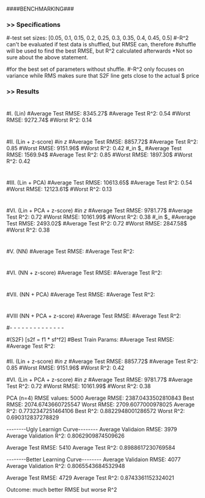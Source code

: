 ####BENCHMARKING###

### >> Specifications
#-test set sizes: [0.05, 0.1, 0.15, 0.2, 0.25, 0.3, 0.35, 0.4, 0.45, 0.5]
#-R^2 can't be evaluated if test data is shuffled, but RMSE can, therefore
#shuffle will be used to find the best RMSE, but R^2 calculated afterwards
*Not so sure about the above statement.


#for the best set of parameters without shuffle.
#-R^2 only focuses on variance while RMS makes sure that S2F line gets close to the actual $ price
###

### >> Results
#
#I. (Lin) 
#Average Test RMSE: 8345.27$
#Average Test R^2: 0.54
#Worst RMSE: 9272.74$
#Worst R^2: 0.14
#
#II. (Lin + z-score)
#_in z_ 
#Average Test RMSE: 8857.72$
#Average Test R^2: 0.85
#Worst RMSE: 9151.96$
#Worst R^2: 0.42
#_in $_
#Average Test RMSE: 1569.94$
#Average Test R^2: 0.85
#Worst RMSE: 1897.30$
#Worst R^2: 0.42
#
#III. (Lin + PCA)
#Average Test RMSE: 10613.65$
#Average Test R^2: 0.54
#Worst RMSE: 12123.61$
#Worst R^2: 0.13
#
#VI. (Lin + PCA + z-score)
#_in z_
#Average Test RMSE: 9781.77$
#Average Test R^2: 0.72
#Worst RMSE: 10161.99$
#Worst R^2: 0.38
#_in $_
#Average Test RMSE: 2493.02$
#Average Test R^2: 0.72
#Worst RMSE: 2847.58$
#Worst R^2: 0.38
#
#V. (NN)
#Average Test RMSE:
#Average Test R^2:
#
#VI. (NN + z-score)
#Average Test RMSE:
#Average Test R^2:
#
#VII. (NN + PCA)
#Average Test RMSE:
#Average Test R^2:
#
#VIII (NN + PCA + z-score)
#Average Test RMSE:
#Average Test R^2:

#- - - - - - - - - - - - - -

#(S2F) [s2f = f1 * sf^f2]
#Best Train Params:
#Average Test RMSE:
#Average Test R^2:




###
#II. (Lin + z-score)
#_in z_ 
#Average Test RMSE: 8857.72$
#Average Test R^2: 0.85
#Worst RMSE: 9151.96$
#Worst R^2: 0.42

#VI. (Lin + PCA + z-score)
#_in z_
#Average Test RMSE: 9781.77$
#Average Test R^2: 0.72
#Worst RMSE: 10161.99$
#Worst R^2: 0.38

PCA (n=4)
RMSE values: 5000
Average RMSE: 2387.0433502810843
Best RMSE: 2074.6743660725547
Worst RMSE: 2709.6077000978025
Average R^2: 0.7732347251464106
Best R^2: 0.8822948001286572
Worst R^2: 0.690312837278829






--------Ugly Learnign Curve--------
Average Validaion RMSE: 3979
Average Validation R^2: 0.8062909874509626

Average Test  RMSE: 5410
Average Test R^2: 0.8988617230769584

--------Better Learning Curve--------
Average Validaion RMSE: 4077
Average Validation R^2: 0.8065543684532948

Average Test  RMSE: 4729
Average Test R^2: 0.8743361152324021

Outcome: much better RMSE but worse R^2
